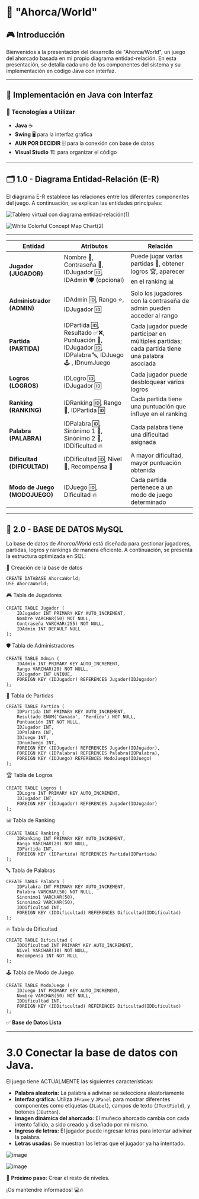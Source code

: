 
# 📌 "Ahorca/World"

## 🎮 Introducción

Bienvenidos a la presentación del desarrollo de "Ahorca/World", un juego del ahorcado basada en mi propio diagrama entidad-relación. En esta presentación, se detalla cada uno de los componentes del sistema y su implementación en código Java con interfaz.

---


## 🚀 Implementación en Java con Interfaz

### 🔹 Tecnologías a Utilizar
- **Java** ☕
- **Swing** 🖥️ para la interfaz gráfica
- **AUN POR DECIDIR** 🗄️ para la conexión con base de datos
- **Visual Studio** 🏗️ para organizar el código

---

## 🗂️ 1.0 - Diagrama Entidad-Relación (E-R)

El diagrama E-R establece las relaciones entre los diferentes componentes del juego. A continuación, se explican las entidades principales:

![Tablero virtual con diagrama entidad-relación(1)](https://github.com/user-attachments/assets/3d4d3f59-0969-4d6f-9b5c-7a37f6cae4be)

![White Colorful Concept Map Chart(2)](https://github.com/user-attachments/assets/fb4241ec-b3da-4234-88e5-a27388c66a37)



---

| Entidad       | Atributos                                      | Relación                                                                 |
|--------------|----------------------------------------------|------------------------------------------------------------------------|
| **Jugador (JUGADOR)** | Nombre 📝,  Contraseña 🔑,  IDJugador 🆔,  IDAdmin 🛡️ (opcional) | Puede jugar varias partidas 🎲, obtener logros 🏆, aparecer en el ranking 📊 |
| **Administrador (ADMIN)** | IDAdmin 🆔, Rango ⭐, IDJugador 🆔 | Solo los jugadores con la contraseña de admin pueden acceder al rango |
| **Partida (PARTIDA)** | IDPartida 🆔, Resultado ✅❌, Puntuación 🎯, IDJugador 🆔, IDPalabra 🔤, IDJuego 🕹️ , IDnumJuego| Cada jugador puede participar en múltiples partidas; cada partida tiene una palabra asociada |
| **Logros (LOGROS)** | IDLogro 🆔, IDJugador 🆔 | Cada jugador puede desbloquear varios logros |
| **Ranking (RANKING)** | IDRanking 🆔, Rango 🏅, IDPartida 🆔 | Cada partida tiene una puntuación que influye en el ranking |
| **Palabra (PALABRA)** | IDPalabra 🆔, Sinónimo 1 📝, Sinónimo 2 📝, IDDificultad 🔥 | Cada palabra tiene una dificultad asignada |
| **Dificultad (DIFICULTAD)** | IDDificultad 🆔, Nivel 📶, Recompensa 🎁 | A mayor dificultad, mayor puntuación obtenida |
| **Modo de Juego (MODOJUEGO)** | IDJuego 🆔, Dificultad 🔥 | Cada partida pertenece a un modo de juego determinado |

---


## 📝 2.0 - BASE DE DATOS MySQL  


La base de datos de *Ahorca/World* está diseñada para gestionar jugadores, partidas, logros y rankings de manera eficiente. A continuación, se presenta la estructura optimizada en SQL:  


📌 Creación de la base de datos
```
CREATE DATABASE AhorcaWorld;
USE AhorcaWorld;
```
🎮 Tabla de Jugadores
```
CREATE TABLE Jugador (
    IDJugador INT PRIMARY KEY AUTO_INCREMENT,
    Nombre VARCHAR(50) NOT NULL,
    Contraseña VARCHAR(255) NOT NULL,
    IDAdmin INT DEFAULT NULL
);
```
🛡️ Tabla de Administradores
```
CREATE TABLE Admin (
    IDAdmin INT PRIMARY KEY AUTO_INCREMENT,
    Rango VARCHAR(20) NOT NULL,
    IDJugador INT UNIQUE,
    FOREIGN KEY (IDJugador) REFERENCES Jugador(IDJugador)
);
```
🎲 Tabla de Partidas
```
CREATE TABLE Partida (
    IDPartida INT PRIMARY KEY AUTO_INCREMENT,
    Resultado ENUM('Ganado', 'Perdido') NOT NULL,
    Puntuación INT NOT NULL,
    IDJugador INT,
    IDPalabra INT,
    IDJuego INT,
    IDnumJuego INT,
    FOREIGN KEY (IDJugador) REFERENCES Jugador(IDJugador),
    FOREIGN KEY (IDPalabra) REFERENCES Palabra(IDPalabra),
    FOREIGN KEY (IDJuego) REFERENCES ModoJuego(IDJuego)
);
```
 🏆 Tabla de Logros
```
CREATE TABLE Logros (
    IDLogro INT PRIMARY KEY AUTO_INCREMENT,
    IDJugador INT,
    FOREIGN KEY (IDJugador) REFERENCES Jugador(IDJugador)
);
```
 📊 Tabla de Ranking
```
CREATE TABLE Ranking (
    IDRanking INT PRIMARY KEY AUTO_INCREMENT,
    Rango VARCHAR(20) NOT NULL,
    IDPartida INT,
    FOREIGN KEY (IDPartida) REFERENCES Partida(IDPartida)
);
```
 🔤 Tabla de Palabras
```
CREATE TABLE Palabra (
    IDPalabra INT PRIMARY KEY AUTO_INCREMENT,
    Palabra VARCHAR(50) NOT NULL,
    Sinonimo1 VARCHAR(50),
    Sinonimo2 VARCHAR(50),
    IDDificultad INT,
    FOREIGN KEY (IDDificultad) REFERENCES Dificultad(IDDificultad)
);
```
🔥 Tabla de Dificultad
```
CREATE TABLE Dificultad (
    IDDificultad INT PRIMARY KEY AUTO_INCREMENT,
    Nivel VARCHAR(10) NOT NULL,
    Recompensa INT NOT NULL
);
```
 🕹️ Tabla de Modo de Juego
```
CREATE TABLE ModoJuego (
    IDJuego INT PRIMARY KEY AUTO_INCREMENT,
    Nombre VARCHAR(50) NOT NULL,
    IDDificultad INT,
    FOREIGN KEY (IDDificultad) REFERENCES Dificultad(IDDificultad)
);
```
✅ **Base de Datos Lista**

---

#  3.0 Conectar la base de datos con Java. 

El juego tiene ACTUALMENTE las siguientes características:

- **Palabra aleatoria:** La palabra a adivinar se selecciona aleatoriamente 
- **Interfaz gráfica:** Utiliza `JFrame` y `JPanel` para mostrar diferentes componentes como etiquetas (`JLabel`), campos de texto (`JTextField`), y botones (`JButton`).
- **Imagen dinámica del ahorcado:** El muñeco ahorcado cambia con cada intento fallido, a sido creado y diseñado por mi mismo.
- **Ingreso de letras:** El jugador puede ingresar letras para intentar adivinar la palabra.
- **Letras usadas:** Se muestran las letras que el jugador ya ha intentado.
  

![image](https://github.com/user-attachments/assets/862f6a6c-45aa-4da0-b6e4-c362cf6f7d6e)

![image](https://github.com/user-attachments/assets/58807f93-5df1-4869-b6ac-e48d2645ef39)





🎯 **Próximo paso:** Crear el resto de niveles. 


¡Os mantendre informados! 💻🔥

